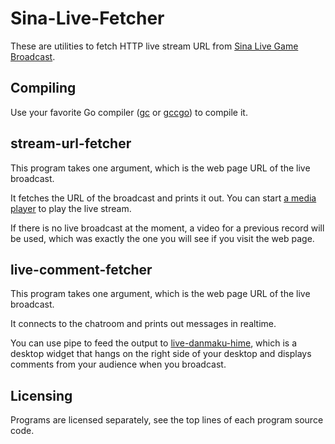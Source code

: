 Sina-Live-Fetcher
=================

These are utilities to fetch HTTP live stream URL from [Sina Live Game Broadcast](http://kan.sina.com.cn).

## Compiling

Use your favorite Go compiler ([gc](https://golang.org/doc/install) or [gccgo](https://golang.org/doc/install/gccgo)) to compile it.

## stream-url-fetcher

This program takes one argument, which is the web page URL of the live broadcast.

It fetches the URL of the broadcast and prints it out. You can start [a media player](http://mpv.io/) to play the live stream.

If there is no live broadcast at the moment, a video for a previous record will be used, which was exactly the one you will see if you visit the web page.

## live-comment-fetcher

This program takes one argument, which is the web page URL of the live broadcast.

It connects to the chatroom and prints out messages in realtime.

You can use pipe to feed the output to [live-danmaku-hime](https://github.com/m13253/live-danmaku-hime), which is a desktop widget that hangs on the right side of your desktop and displays comments from your audience when you broadcast.

## Licensing

Programs are licensed separately, see the top lines of each program source code.
